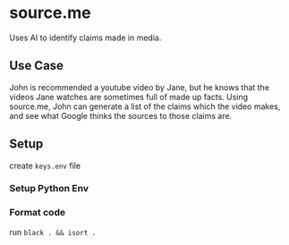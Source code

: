 # source.me
Uses AI to identify claims made in media.

## Use Case
John is recommended a youtube video by Jane, but he knows that the videos Jane watches are sometimes full of made up facts. Using source.me, John can generate a list of the claims which the video makes, and see what Google thinks the sources to those claims are.

## Setup
create `keys.env` file
### Setup Python Env

### Format code
run `black . && isort .`
